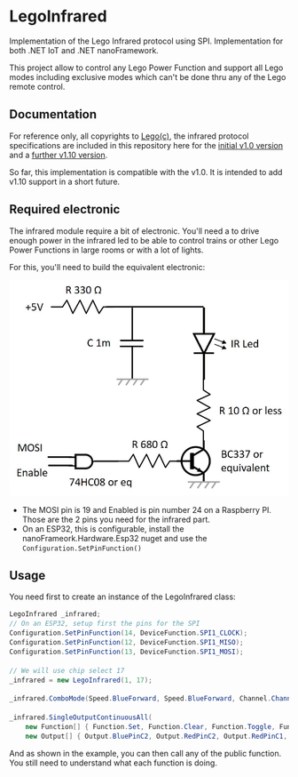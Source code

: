# LegoInfrared

Implementation of the Lego Infrared protocol using SPI. Implementation for both .NET IoT and .NET nanoFramework.

This project allow to control any Lego Power Function and support all Lego modes including exclusive modes which can't be done thru any of the Lego remote control.

## Documentation

For reference only, all copyrights to [Lego(c)](https://www.lego.com/), the infrared protocol specifications are included in this repository here for the [initial v1.0 version](./Assets/LEGO_Power_Functions_RC.pdf) and a [further v1.10 version](./Assets/LEGO_Power_Functions_RC_v110.pdf).

So far, this implementation is compatible with the v1.0. It is intended to add v1.10 support in a short future.

## Required electronic

The infrared module require a bit of electronic. You'll need a to drive enough power in the infrared led to be able to control trains or other Lego Power Functions in large rooms or with a lot of lights.

For this, you'll need to build the equivalent electronic:

![Electronic for Infrared](./Assets/infrared.jpg)

* The MOSI pin is 19 and Enabled is pin number 24 on a Raspberry PI. Those are the 2 pins you need for the infrared part.
* On an ESP32, this is configurable, install the nanoFrameork.Hardware.Esp32 nuget and use the `Configuration.SetPinFunction()`

## Usage

You need first to create an instance of the LegoInfrared class:

```csharp
LegoInfrared _infrared;
// On an ESP32, setup first the pins for the SPI
Configuration.SetPinFunction(14, DeviceFunction.SPI1_CLOCK);
Configuration.SetPinFunction(12, DeviceFunction.SPI1_MISO);
Configuration.SetPinFunction(13, DeviceFunction.SPI1_MOSI);

// We will use chip select 17
_infrared = new LegoInfrared(1, 17);

_infrared.ComboMode(Speed.BlueForward, Speed.BlueForward, Channel.Channel1);

_infrared.SingleOutputContinuousAll(
    new Function[] { Function.Set, Function.Clear, Function.Toggle, Function.NoChange },
    new Output[] { Output.BluePinC2, Output.RedPinC2, Output.RedPinC1, Output.BluePinC1 });
```

And as shown in the example, you can then call any of the public function. You still need to understand what each function is doing.
